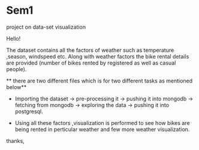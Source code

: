 # Sem1
project on data-set visualization

Hello!

The dataset contains all the factors of weather such as temperature ,season, windspeed etc.
Along with weather factors the bike rental details are provided (number of bikes rented by registered as well as casual people).

** there are two different files which is for two different tasks as mentioned below**

- Importing the dataset -> pre-processing it -> pushing it into mongodb -> fetching from mongodb -> exploring the data -> pushing it into postgresql.

- Using all these factors ,visualization is performed to see how bikes are being rented in perticular weather and few more weather visualization.




thanks,
